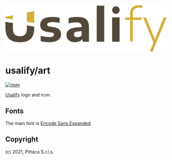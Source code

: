 ![Usalify](https://raw.githubusercontent.com/usalify/art/main/images/logo/positive.png)

# usalify/art

[![npm](https://img.shields.io/npm/v/@usalify/art)](https://www.npmjs.com/package/@usalify/art)

[Usalify](https://usalify.com/) logo and icon.

## Fonts

The main font is [Encode Sans Expanded](https://fonts.google.com/specimen/Encode+Sans+Expanded).

## Copyright

(c) 2021, Pittaca S.r.l.s.
